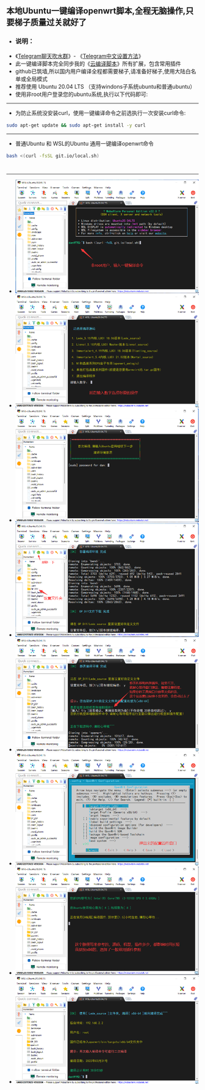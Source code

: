 ## 本地Ubuntu一键编译openwrt脚本,全程无脑操作,只要梯子质量过关就好了

- ### 说明：
- 《[Telegram聊天吹水群](https://t.me/heiheiheio)》- 《[Telegram中文设置方法](https://github.com/danshui-git/shuoming/blob/master/tele.md)》
- 此一键编译脚本完全同步我的《[云编译脚本](https://github.com/281677160/build-actions)》所有扩展，包含常用插件
- github已筑墙,所以国内用户编译全程都需要梯子,请准备好梯子,使用大陆白名单或全局模式
- 推荐使用 Ubuntu 20.04 LTS （支持windons子系统ubuntu和普通ubuntu）
- 使用非root用户登录您的ubuntu系统,执行以下代码即可:

---
- 为防止系统没安装curl，使用一键编译命令之前选执行一次安装curl命令:
```sh
sudo apt-get update && sudo apt-get install -y curl
```
---
- 普通Ubuntu 和 WSL的Ubuntu 通用一键编译openwrt命令
```sh
bash <(curl -fsSL git.io/local.sh)
```
#
---
- <img src="https://github.com/281677160/bendi/blob/main/doc/1.png" />
- <img src="https://github.com/281677160/bendi/blob/main/doc/2.png" />
- <img src="https://github.com/281677160/bendi/blob/main/doc/3.png" />
- <img src="https://github.com/281677160/bendi/blob/main/doc/4.png" />
- <img src="https://github.com/281677160/bendi/blob/main/doc/5.png" />
- <img src="https://github.com/281677160/bendi/blob/main/doc/6.png" />
- <img src="https://github.com/281677160/bendi/blob/main/doc/7.png" />
- <img src="https://github.com/281677160/bendi/blob/main/doc/8.png" />

